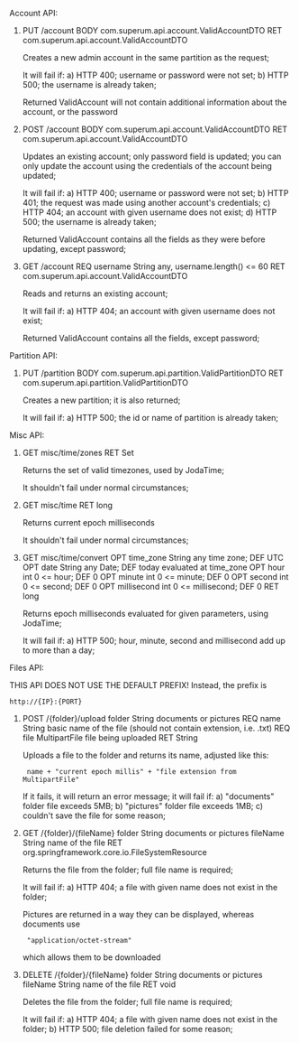 Account API:

1)
    PUT   /account
    BODY  com.superum.api.account.ValidAccountDTO
    RET   com.superum.api.account.ValidAccountDTO

    Creates a new admin account in the same partition as the request;

    It will fail if:
    a) HTTP 400; username or password were not set;
    b) HTTP 500; the username is already taken;

    Returned ValidAccount will not contain additional information about the account, or the password

2)
    POST  /account
    BODY  com.superum.api.account.ValidAccountDTO
    RET   com.superum.api.account.ValidAccountDTO

    Updates an existing account; only password field is updated;
    you can only update the account using the credentials of the account being updated;

    It will fail if:
    a) HTTP 400; username or password were not set;
    b) HTTP 401; the request was made using another account's credentials;
    c) HTTP 404; an account with given username does not exist;
    d) HTTP 500; the username is already taken;

    Returned ValidAccount contains all the fields as they were before updating, except password;

3)
    GET  /account
    REQ  username       String         any, username.length() <= 60
    RET  com.superum.api.account.ValidAccountDTO

    Reads and returns an existing account;

    It will fail if:
    a) HTTP 404; an account with given username does not exist;

    Returned ValidAccount contains all the fields, except password;

Partition API:

1)
    PUT   /partition
    BODY  com.superum.api.partition.ValidPartitionDTO
    RET   com.superum.api.partition.ValidPartitionDTO

    Creates a new partition; it is also returned;

    It will fail if:
    a) HTTP 500; the id or name of partition is already taken;

Misc API:

1)
    GET  misc/time/zones
    RET  Set<String>

    Returns the set of valid timezones, used by JodaTime;

    It shouldn't fail under normal circumstances;

2)
    GET  misc/time
    RET  long

    Returns current epoch milliseconds

    It shouldn't fail under normal circumstances;

3)
    GET  misc/time/convert
    OPT  time_zone      String          any time zone; DEF UTC
    OPT  date           String          any Date; DEF today evaluated at time_zone
    OPT  hour           int             0 <= hour; DEF 0
    OPT  minute         int             0 <= minute; DEF 0
    OPT  second         int             0 <= second; DEF 0
    OPT  millisecond    int             0 <= millisecond; DEF 0
    RET  long

    Returns epoch milliseconds evaluated for given parameters, using JodaTime;

    It will fail if:
    a) HTTP 500; hour, minute, second and millisecond add up to more than a day;

Files API:

THIS API DOES NOT USE THE DEFAULT PREFIX!
Instead, the prefix is

    http://{IP}:{PORT}

1)
    POST  /{folder}/upload
          folder         String         documents or pictures
    REQ   name           String         basic name of the file (should not contain extension, i.e. .txt)
    REQ   file           MultipartFile  file being uploaded
    RET   String

    Uploads a file to the folder and returns its name, adjusted like this:

        name + "current epoch millis" + "file extension from MultipartFile"

    If it fails, it will return an error message; it will fail if:
    a) "documents" folder file exceeds 5MB;
    b) "pictures" folder file exceeds 1MB;
    c) couldn't save the file for some reason;

2)
    GET  /{folder}/{fileName}
         folder         String         documents or pictures
         fileName       String         name of the file
    RET  org.springframework.core.io.FileSystemResource

    Returns the file from the folder; full file name is required;

    It will fail if:
    a) HTTP 404; a file with given name does not exist in the folder;

    Pictures are returned in a way they can be displayed, whereas documents use

        "application/octet-stream"

    which allows them to be downloaded

3)
    DELETE  /{folder}/{fileName}
            folder         String         documents or pictures
            fileName       String         name of the file
    RET     void

    Deletes the file from the folder; full file name is required;

    It will fail if:
    a) HTTP 404; a file with given name does not exist in the folder;
    b) HTTP 500; file deletion failed for some reason;

